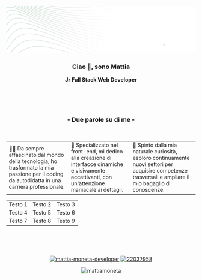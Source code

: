 <!-- HEADING -->
<br />
<div align="center">
  <a href="https://github.com/mattiamoneta">
    <img src="https://github.com/mattiamoneta/mattiamoneta/blob/main/github-cover.png" alt="Logo">
  </a>

  <h3 align="center">Ciao 👋, sono Mattia</h3>

  <p align="center">
    <strong>Jr Full Stack Web Developer</strong>
  </p>
 

<!-- DESCRIZIONE INIZIALE -->
<div align="center">
  <br />
  <br />
  <br />
  <h3>- Due parole su di me -</h3>
  <br />
   <p>
     






<table border="0">
 <tr  border="0">
    <td  border="0">👨‍💻 Da sempre affascinato dal mondo della tecnologia, ho trasformato la mia passione per il coding da autodidatta in una carriera professionale.</td>
    <td  border="0"> 💎 Specializzato nel front-end, mi dedico alla creazione di interfacce dinamiche e visivamente accattivanti, con un'attenzione maniacale ai dettagli.</td>
   <td  border="0">📖 Spinto dalla mia naturale curiosità, esploro continuamente nuovi settori per acquisire competenze trasversali e ampliare il mio bagaglio di conoscenze.</td>
 </tr>
</table>

|           |           |           |
|-----------|-----------|-----------|
| Testo 1   | Testo 2   | Testo 3   |
| Testo 4   | Testo 5   | Testo 6   |
| Testo 7   | Testo 8   | Testo 9   |

  </p>
</div>
  
 <!-- SOCIAL LINKS -->
 <div>
    <br />
    <br />
    <br />
     <p align="center">
        <a href="https://linkedin.com/in/mattia-moneta-developer" target="blank"><img align="center" src="https://raw.githubusercontent.com/rahuldkjain/github-profile-readme-generator/master/src/images/icons/Social/linked-in-alt.svg" alt="mattia-moneta-developer" height="20" width="30" /></a>
          <a href="https://stackoverflow.com/users/22037958" target="blank"><img align="center" src="https://raw.githubusercontent.com/rahuldkjain/github-profile-readme-generator/master/src/images/icons/Social/stack-overflow.svg" alt="22037958" height="20" width="30" /></a>
        </p>
  </p>
</div>

<!-- COUNTER VISITE -->
<p align="center"> <img src="https://komarev.com/ghpvc/?username=mattiamoneta&label=Profile%20views&color=0e75b6&style=flat" alt="mattiamoneta" /> </p>

<br />
<br />

